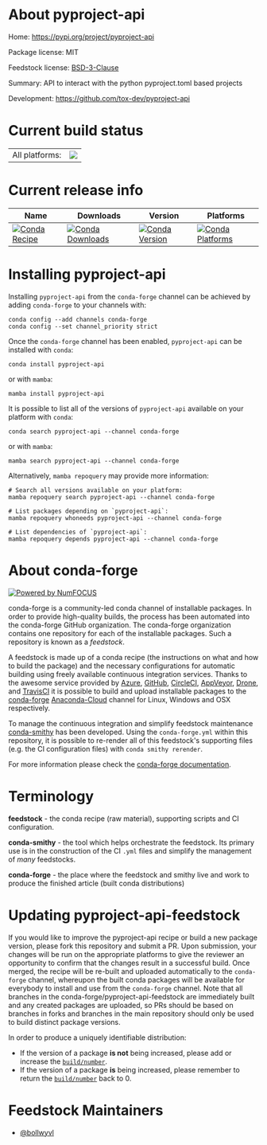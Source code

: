 About pyproject-api
===================

Home: https://pypi.org/project/pyproject-api

Package license: MIT

Feedstock license: [BSD-3-Clause](https://github.com/conda-forge/pyproject-api-feedstock/blob/main/LICENSE.txt)

Summary: API to interact with the python pyproject.toml based projects

Development: https://github.com/tox-dev/pyproject-api

Current build status
====================


<table><tr><td>All platforms:</td>
    <td>
      <a href="https://dev.azure.com/conda-forge/feedstock-builds/_build/latest?definitionId=18247&branchName=main">
        <img src="https://dev.azure.com/conda-forge/feedstock-builds/_apis/build/status/pyproject-api-feedstock?branchName=main">
      </a>
    </td>
  </tr>
</table>

Current release info
====================

| Name | Downloads | Version | Platforms |
| --- | --- | --- | --- |
| [![Conda Recipe](https://img.shields.io/badge/recipe-pyproject--api-green.svg)](https://anaconda.org/conda-forge/pyproject-api) | [![Conda Downloads](https://img.shields.io/conda/dn/conda-forge/pyproject-api.svg)](https://anaconda.org/conda-forge/pyproject-api) | [![Conda Version](https://img.shields.io/conda/vn/conda-forge/pyproject-api.svg)](https://anaconda.org/conda-forge/pyproject-api) | [![Conda Platforms](https://img.shields.io/conda/pn/conda-forge/pyproject-api.svg)](https://anaconda.org/conda-forge/pyproject-api) |

Installing pyproject-api
========================

Installing `pyproject-api` from the `conda-forge` channel can be achieved by adding `conda-forge` to your channels with:

```
conda config --add channels conda-forge
conda config --set channel_priority strict
```

Once the `conda-forge` channel has been enabled, `pyproject-api` can be installed with `conda`:

```
conda install pyproject-api
```

or with `mamba`:

```
mamba install pyproject-api
```

It is possible to list all of the versions of `pyproject-api` available on your platform with `conda`:

```
conda search pyproject-api --channel conda-forge
```

or with `mamba`:

```
mamba search pyproject-api --channel conda-forge
```

Alternatively, `mamba repoquery` may provide more information:

```
# Search all versions available on your platform:
mamba repoquery search pyproject-api --channel conda-forge

# List packages depending on `pyproject-api`:
mamba repoquery whoneeds pyproject-api --channel conda-forge

# List dependencies of `pyproject-api`:
mamba repoquery depends pyproject-api --channel conda-forge
```


About conda-forge
=================

[![Powered by
NumFOCUS](https://img.shields.io/badge/powered%20by-NumFOCUS-orange.svg?style=flat&colorA=E1523D&colorB=007D8A)](https://numfocus.org)

conda-forge is a community-led conda channel of installable packages.
In order to provide high-quality builds, the process has been automated into the
conda-forge GitHub organization. The conda-forge organization contains one repository
for each of the installable packages. Such a repository is known as a *feedstock*.

A feedstock is made up of a conda recipe (the instructions on what and how to build
the package) and the necessary configurations for automatic building using freely
available continuous integration services. Thanks to the awesome service provided by
[Azure](https://azure.microsoft.com/en-us/services/devops/), [GitHub](https://github.com/),
[CircleCI](https://circleci.com/), [AppVeyor](https://www.appveyor.com/),
[Drone](https://cloud.drone.io/welcome), and [TravisCI](https://travis-ci.com/)
it is possible to build and upload installable packages to the
[conda-forge](https://anaconda.org/conda-forge) [Anaconda-Cloud](https://anaconda.org/)
channel for Linux, Windows and OSX respectively.

To manage the continuous integration and simplify feedstock maintenance
[conda-smithy](https://github.com/conda-forge/conda-smithy) has been developed.
Using the ``conda-forge.yml`` within this repository, it is possible to re-render all of
this feedstock's supporting files (e.g. the CI configuration files) with ``conda smithy rerender``.

For more information please check the [conda-forge documentation](https://conda-forge.org/docs/).

Terminology
===========

**feedstock** - the conda recipe (raw material), supporting scripts and CI configuration.

**conda-smithy** - the tool which helps orchestrate the feedstock.
                   Its primary use is in the construction of the CI ``.yml`` files
                   and simplify the management of *many* feedstocks.

**conda-forge** - the place where the feedstock and smithy live and work to
                  produce the finished article (built conda distributions)


Updating pyproject-api-feedstock
================================

If you would like to improve the pyproject-api recipe or build a new
package version, please fork this repository and submit a PR. Upon submission,
your changes will be run on the appropriate platforms to give the reviewer an
opportunity to confirm that the changes result in a successful build. Once
merged, the recipe will be re-built and uploaded automatically to the
`conda-forge` channel, whereupon the built conda packages will be available for
everybody to install and use from the `conda-forge` channel.
Note that all branches in the conda-forge/pyproject-api-feedstock are
immediately built and any created packages are uploaded, so PRs should be based
on branches in forks and branches in the main repository should only be used to
build distinct package versions.

In order to produce a uniquely identifiable distribution:
 * If the version of a package **is not** being increased, please add or increase
   the [``build/number``](https://docs.conda.io/projects/conda-build/en/latest/resources/define-metadata.html#build-number-and-string).
 * If the version of a package **is** being increased, please remember to return
   the [``build/number``](https://docs.conda.io/projects/conda-build/en/latest/resources/define-metadata.html#build-number-and-string)
   back to 0.

Feedstock Maintainers
=====================

* [@bollwyvl](https://github.com/bollwyvl/)

